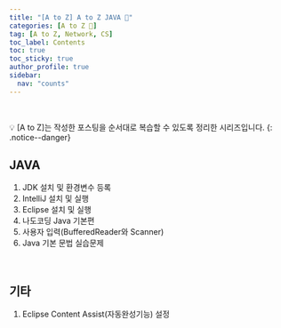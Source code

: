 ```yaml
---
title: "[A to Z] A to Z JAVA 💛"
categories: [A to Z 📌]
tag: [A to Z, Network, CS]
toc_label: Contents
toc: true
toc_sticky: true
author_profile: true
sidebar:
  nav: "counts"
---
```


<br>

💡 [A to Z]는 작성한 포스팅을 순서대로 복습할 수 있도록 정리한 시리즈입니다.
{: .notice--danger}

## JAVA

1. JDK 설치 및 환경변수 등록
2. IntelliJ 설치 및 실행
3. Eclipse 설치 및 실행
4. 나도코딩 Java 기본편
5. 사용자 입력(BufferedReader와 Scanner)
6. Java 기본 문법 실습문제

<br>

## 기타

1. Eclipse Content Assist(자동완성기능) 설정
